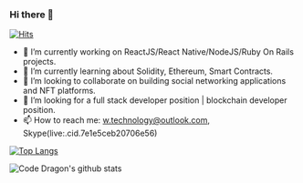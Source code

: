 ### Hi there 👋

[![Hits](https://hits.seeyoufarm.com/api/count/incr/badge.svg?url=https%3A%2F%2Fgithub.com%2Fprogramming-enthusiast%2Fhit-counter)](https://hits.seeyoufarm.com)

- 🔭 I’m currently working on ReactJS/React Native/NodeJS/Ruby On Rails projects.
- 🌱 I’m currently learning about Solidity, Ethereum, Smart Contracts.
- 👯 I’m looking to collaborate on building social networking applications and NFT platforms.
- 🤔 I’m looking for a full stack developer position | blockchain developer position.
- 📫 How to reach me: w.technology@outlook.com, Skype(live:.cid.7e1e5ceb20706e56)

[![Top Langs](https://github-readme-stats.vercel.app/api/top-langs/?username=programming-enthusiast)](https://github.com/anuraghazra/github-readme-stats)

![Code Dragon's github stats](https://github-readme-stats.vercel.app/api?username=programming-enthusiast&show_icons=true&theme=vue)
